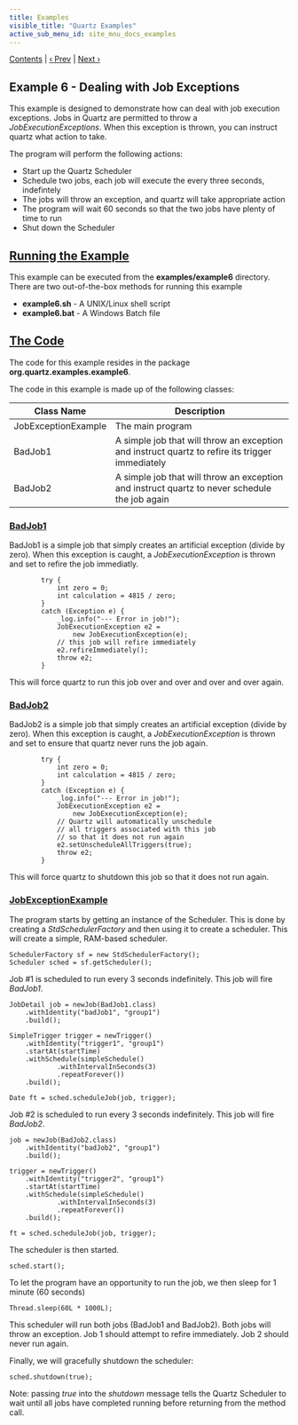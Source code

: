 ```yaml
---
title: Examples
visible_title: "Quartz Examples"
active_sub_menu_id: site_mnu_docs_examples
---
```

<div class="secNavPanel">
          <a href=".">Contents</a> |
	  <a href="Example5.md">&lsaquo;&nbsp;Prev</a> |
          <a href="Example14.md">Next&nbsp;&rsaquo;</a>
</div>

## Example 6 - Dealing with Job Exceptions

This example is designed to demonstrate how can deal with job execution exceptions.   Jobs in Quartz are permitted
to throw a *JobExecutionExceptions*.   When this exception is thrown, you can instruct quartz what action to take.

The program will perform the following actions:


+ Start up the Quartz Scheduler
+ Schedule two jobs, each job will execute the every three seconds, indefintely
+ The jobs will throw an exception, and quartz will take appropriate action
+ The program will wait 60 seconds so that the two jobs have plenty of time to run
+ Shut down the Scheduler



## [Running the Example](#Example6-RunningtheExample)
This example can be executed from the **examples/example6** directory.   There are two out-of-the-box methods for running this example


+ **example6.sh** - A UNIX/Linux shell script
+ **example6.bat** - A Windows Batch file



## [The Code](#Example6-TheCode)

The code for this example resides in the package **org.quartz.examples.example6**.   

The code in this example is made up of the following classes:

<table><thead>
<tr>
<th> Class Name </th>
<th> Description</th>
</tr>
</thead>

<tbody>
<tr>
<td> JobExceptionExample </td>
<td> The main program</td>
</tr>
<tr>
<td> BadJob1 </td>
<td> A simple job that will throw an exception and instruct quartz to refire its trigger immediately</td>
</tr>
<tr>

<td> BadJob2 </td>
<td> A simple job that will throw an exception and instruct quartz to never schedule the job again</td>
</tr>
</tbody></table>

### [BadJob1](#Example6-BadJob1)

BadJob1 is a simple job that simply creates an artificial exception (divide by zero).   When this exception is caught, a *JobExecutionException* is thrown and set to refire the job immediatly.

<pre class="prettyprint highlight"><code class="language-java" data-lang="java">        try {
            int zero = 0;
            int calculation = 4815 / zero;
        }
        catch (Exception e) {
        	_log.info("--- Error in job!");
        	JobExecutionException e2 =
        		new JobExecutionException(e);
        	// this job will refire immediately
        	e2.refireImmediately();
        	throw e2;
        }
</code></pre>


This will force quartz to run this job over and over and over and over again.

### [BadJob2](#Example6-BadJob2)

BadJob2 is a simple job that simply creates an artificial exception (divide by zero).   When this exception is caught, a *JobExecutionException* is thrown and set to ensure that quartz never runs the job again.


<pre class="prettyprint highlight"><code class="language-java" data-lang="java">        try {
            int zero = 0;
            int calculation = 4815 / zero;
        }
        catch (Exception e) {
        	_log.info("--- Error in job!");
        	JobExecutionException e2 =
        		new JobExecutionException(e);
        	// Quartz will automatically unschedule
        	// all triggers associated with this job
        	// so that it does not run again
        	e2.setUnscheduleAllTriggers(true);
        	throw e2;
        }
</code></pre>


This will force quartz to shutdown this job so that it does not run again.

### [JobExceptionExample](#Example6-JobExceptionExample)

The program starts by getting an instance of the Scheduler.  This is done by creating a *StdSchedulerFactory* and then using it to create a scheduler.   This will create a simple, RAM-based scheduler.


<pre class="prettyprint highlight"><code class="language-java" data-lang="java">SchedulerFactory sf = new StdSchedulerFactory();
Scheduler sched = sf.getScheduler();
</code></pre>


Job #1 is scheduled to run every 3 seconds indefinitely.   This job will fire *BadJob1*.

<pre class="prettyprint highlight"><code class="language-java" data-lang="java">JobDetail job = newJob(BadJob1.class)
    .withIdentity("badJob1", "group1")
    .build();

SimpleTrigger trigger = newTrigger()
    .withIdentity("trigger1", "group1")
    .startAt(startTime)
    .withSchedule(simpleSchedule()
            .withIntervalInSeconds(3)
            .repeatForever())
    .build();

Date ft = sched.scheduleJob(job, trigger);
</code></pre>


Job #2 is scheduled to run every 3 seconds indefinitely.   This job will fire *BadJob2*.

<pre class="prettyprint highlight"><code class="language-java" data-lang="java">job = newJob(BadJob2.class)
    .withIdentity("badJob2", "group1")
    .build();

trigger = newTrigger()
    .withIdentity("trigger2", "group1")
    .startAt(startTime)
    .withSchedule(simpleSchedule()
            .withIntervalInSeconds(3)
            .repeatForever())
    .build();

ft = sched.scheduleJob(job, trigger);
</code></pre>



The scheduler is then started.


<pre class="prettyprint highlight"><code class="language-java" data-lang="java">sched.start();
</code></pre>


To let the program have an opportunity to run the job, we then sleep for 1 minute (60 seconds)

<pre class="prettyprint highlight"><code class="language-java" data-lang="java">Thread.sleep(60L * 1000L);
</code></pre>


This scheduler will run both jobs (BadJob1 and BadJob2).   Both jobs will throw an exception.   Job 1 should attempt to refire immediately.  Job 2 should never run again.

Finally, we will gracefully shutdown the scheduler:

<pre class="prettyprint highlight"><code class="language-java" data-lang="java">sched.shutdown(true);
</code></pre>


Note:  passing *true* into the *shutdown* message tells the Quartz Scheduler to wait until all jobs have completed running before returning from the method call.
